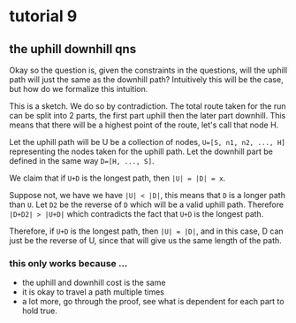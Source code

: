 # tutorial 9

## the uphill downhill qns

Okay so the question is, given the constraints in the questions, will the uphill path will just the same as the downhill path? Intuitively this will be the case, but how do we formalize this intuition.

This is a sketch. We do so by contradiction. The total route taken for the run can be split into 2 parts, the first part uphill then the later part downhill. This means that there will be a highest point of the route, let's call that node H.

Let the uphill path will be U be a collection of nodes, `U=[S, n1, n2, ..., H]` representing the nodes taken for the uphill path. Let the downhill part be defined in the same way `D=[H, ..., S]`. 

We claim that if `U+D` is the longest path, then `|U| = |D| = x`. 

Suppose not, we have we have `|U| < |D|`, this means that `D` is a longer path than `U`. Let `D2` be the reverse of `D` which will be a valid uphill path. Therefore `|D+D2| > |U+D|` which contradicts the fact that `U+D` is the longest path.

Therefore, if `U+D` is the longest path, then `|U| = |D|`, and in this case, D can just be the reverse of U, since that will give us the same length of the path.

### this only works because ...
- the uphill and downhill cost is the same
- it is okay to travel a path multiple times
- a lot more, go through the proof, see what is dependent for each part to hold true.
